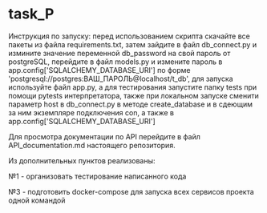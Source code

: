 # task_P

Инструкция по запуску: перед использованием скрипта скачайте все пакеты из файла requirements.txt, затем зайдите в файл db_connect.py и измините значение переменной db_password на свой пароль от postgreSQL, перейдите в файл models.py и измените пароль в app.config['SQLALCHEMY_DATABASE_URI'] по форме 'postgresql://postgres:ВАШ_ПАРОЛЬ@localhost/t_db', для запуска используйте файл app.py, а для тестирования запустите папку tests при помощи pytests интерпретатора, также при локальном запуске сменити параметр host в db_connect.py в методе create_database и в сдеющим за ним экземпляре подключения con, а также в app.config['SQLALCHEMY_DATABASE_URI']

Для просмотра документации по API перейдите в файл API_documentation.md наcтоящего репозитория.

Из дополнительных пунктов реализованы:

№1 - организовать тестирование написанного кода

№3 - подготовить docker-compose для запуска всех сервисов проекта одной командой
